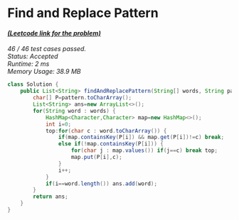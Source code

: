 # **Find and Replace Pattern**

#### [_(Leetcode link for the problem)_](https://leetcode.com/problems/find-and-replace-pattern/)

_46 / 46 test cases passed.  
Status: Accepted  
Runtime: 2 ms  
Memory Usage: 38.9 MB_

```java
class Solution {
    public List<String> findAndReplacePattern(String[] words, String pattern) {
        char[] P=pattern.toCharArray();
        List<String> ans=new ArrayList<>();
        for(String word : words) {
            HashMap<Character,Character> map=new HashMap<>();
            int i=0;
            top:for(char c : word.toCharArray()) {
                if(map.containsKey(P[i]) && map.get(P[i])!=c) break;
                else if(!map.containsKey(P[i])) {
                    for(char j : map.values()) if(j==c) break top;
                    map.put(P[i],c);
                }
                i++;
            }
            if(i==word.length()) ans.add(word);
        }
        return ans;
    }
}
```
